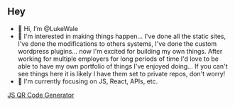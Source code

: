 ## Hey 
- 👋 Hi, I’m @LukeWale
- 👀 I'm interested in making things happen... I've done all the static sites, I've done the modifications to others systems, I've done the custom wordpress plugins... now I'm excited for building my own things. After working for multiple employers for long periods of time I'd love to be able to have my own portfolio of things I've enjoyed doing... If you can't see things here it is likely I have them set to private repos, don't worry!
- 🌱 I'm currently focusing on JS, React, APIs, etc.

[JS QR Code Generator](https://lukewale.github.io/js-qr-code-generator/)

<!---
LukeWale/LukeWale is a ✨ special ✨ repository because its `README.md` (this file) appears on your GitHub profile.
You can click the Preview link to take a look at your changes.
--->
